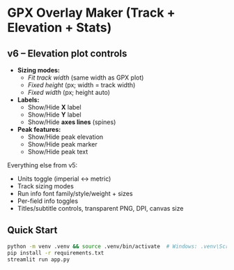 # GPX Overlay Maker (Track + Elevation + Stats)

## v6 – Elevation plot controls
- **Sizing modes:**
  - *Fit track width* (same width as GPX plot)
  - *Fixed height* (px; width = track width)
  - *Fixed width* (px; height auto)
- **Labels:**
  - Show/Hide **X** label
  - Show/Hide **Y** label
  - Show/Hide **axes lines** (spines)
- **Peak features:**
  - Show/Hide peak elevation
  - Show/Hide peak marker
  - Show/Hide peak text

Everything else from v5:
- Units toggle (imperial ↔ metric)
- Track sizing modes
- Run info font family/style/weight + sizes
- Per-field info toggles
- Titles/subtitle controls, transparent PNG, DPI, canvas size

## Quick Start
```bash
python -m venv .venv && source .venv/bin/activate  # Windows: .venv\Scripts\activate
pip install -r requirements.txt
streamlit run app.py
```